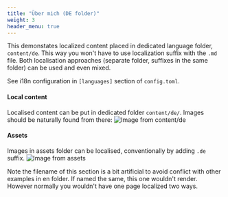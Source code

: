```yaml
---
title: "Über mich (DE folder)"
weight: 3
header_menu: true
---
```


This demonstates localized content placed in dedicated language folder, `content/de`. This way you won't have to use localization suffix with the `.md` file. Both localisation approaches (separate folder, suffixes in the same folder) can be used and even mixed.

See i18n configuration in `[languages]` section of `config.toml`.

#### Local content
Localised content can be put in dedicated folder `content/de/`. Images should be naturally found from there:
![Image from content/de ](de-happy-ethnic-woman-sitting-at-table-with-laptop-3769021.jpg)

#### Assets
Images in assets folder can be localised, conventionally by adding `.de` suffix.
![Image from assets](images/asset-happy-ethnic-woman-sitting-at-table-with-laptop-3769021.de.jpg)

Note the filename of this section is a bit artificial to avoid conflict with other examples in en folder. If named the same, this one wouldn't render. However normally you wouldn't have one page localized two ways.